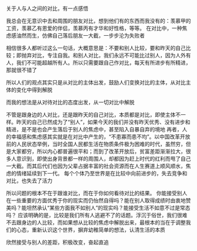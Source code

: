 # 

关于人与人之间的对比，有一点感悟

我总会在无意识中去和周围的朋友对比，想到他们有的东西而我没有的：羡慕甲的工资，羡慕乙有恩爱的伴侣，羡慕丙有才华和好性格，等等。
在对比中，一种焦虑感油然而生，仿佛自己落后朋友一大截，一步步沦为失败者

相信很多人都听过这么一句话，大概意思是：不要和别人比较，要和昨天的自己比较；即抛弃对比，专注自我。和别人对比，我们永远不可能比过别人，因为人外有人，我们不可能超越所有人。所以只需要跟自己作对比，每天有所进步有所精进，那就很不错了

所以人们的观点其实只是从对比的主体出发，鼓励人们变换对比的主体，从对比主体的变化中得到解脱

而我的想法是从对待对比的态度出发，从一切对比中解脱

不管是跟身边的人对比，还是跟昨天的自己对比，本质都是对比，即使主体不一样。昨天的自己已然成为了“别人”，如果今天的我们并没有昨天优秀、没有进步和精进，是不是也会产生落后于别人的焦虑中，甚至陷入自暴自弃的境地
再者，人的幸福感和焦虑感其实就是在对比中产生的，“不患寡而患不均”。以中国改革开放前的人民状态举例，当时全国人民都生活在物质条件极为困难的时代，虽然穷，但是大家都穷，所以内心都普遍很平和；而到了改革开放后，贫富差距渐渐拉大，很多人意识到，即使出身背景都一样的周围人，却都因为赶上时代的红利而甩了自己一大截。而其后代们也因为父辈占据丰富的社会资源而在人生赛道上顺风顺水，焦虑的情绪延续到下一代。
每个个体乃至世界是在比较中向前进步的，失去竞争和对比，也失去了活力

所以问题的根本不在于跟谁对比，而在于你如何看待对比的结果。
你能接受别人在一些重要的方面优秀于你的现实而仍怡然自得吗？能在别人取得成绩时由衷地赞美吗？能坦然承认“某些方面我不如别人”的现实吗？能接受生活不如意不过是常态吗？
应该明确的是，比较是我们所有人逃避不了的话题。浮沉于俗世，我们很难不去跟身边的人比较，而如果想从比较的焦虑中解脱出来，最根本的当在于调整我们的心态，重新认识这个世界，摒弃幼稚简单的想法，认清生活的本质

欣然接受与别人的差距，积极改变，奋起直追 

